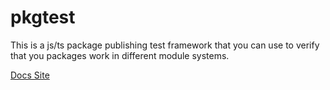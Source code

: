 # pkgtest

This is a js/ts package publishing test framework that you can use to verify that you packages work in different module systems.

[Docs Site](https://hanseltimeindustries.github.io/pkgtest/)
